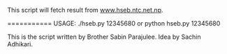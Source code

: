 This script will fetch result from www.hseb.ntc.net.np.

===========
USAGE:
	./hseb.py 12345680
	or python hseb.py 12345680



This is the script written by Brother Sabin Parajulee.
Idea by Sachin Adhikari.
